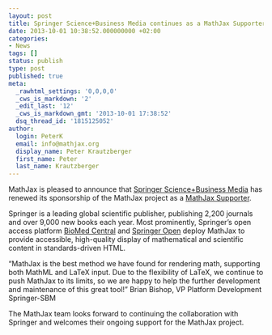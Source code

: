 ```yaml
---
layout: post
title: Springer Science+Business Media continues as a MathJax Supporter
date: 2013-10-01 10:38:52.000000000 +02:00
categories:
- News
tags: []
status: publish
type: post
published: true
meta:
  _rawhtml_settings: '0,0,0,0'
  _cws_is_markdown: '2'
  _edit_last: '12'
  _cws_is_markdown_gmt: '2013-10-01 17:38:52'
  dsq_thread_id: '1815125052'
author:
  login: PeterK
  email: info@mathjax.org
  display_name: Peter Krautzberger
  first_name: Peter
  last_name: Krautzberger
---
```


MathJax is pleased to announce that [Springer Science+Business Media](http://www.springer.com/) has renewed its sponsorship of the MathJax project as a [MathJax Supporter](http://www.mathjax.org/sponsors/#supporters).

Springer is a leading global scientific publisher, publishing 2,200 journals and over 9,000 new books each year. Most prominently, Springer’s open access platform [BioMed Central](http://www.biomedcentral.com/) and [Springer Open](http://www.springeropen.com/) deploy MathJax to provide accessible, high-quality display of mathematical and scientific content in standards-driven HTML.

“MathJax is the best method we have found for rendering math, supporting both MathML and LaTeX input. Due to the flexibility of LaTeX, we continue to push MathJax to its limits, so we are happy to help the further development and maintenance of this great tool!” Brian Bishop, VP Platform Development Springer-SBM

The MathJax team looks forward to continuing the collaboration with Springer and welcomes their ongoing support for the MathJax project.